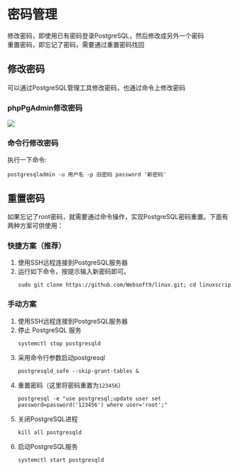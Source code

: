 # 密码管理

修改密码，即使用已有密码登录PostgreSQL，然后修改成另外一个密码  
重置密码，即忘记了密码，需要通过重置密码找回

## 修改密码

可以通过PostgreSQL管理工具修改密码，也通过命令上修改密码

### phpPgAdmin修改密码

![](http://libs.websoft9.com/Websoft9/DocsPicture/zh/postgresql/websoft9-modifypostgresqlpw.gif)

### 命令行修改密码

执行一下命令:
```
postgresqladmin -u 用户名 -p 旧密码 password '新密码' 
```

## 重置密码

如果忘记了root密码，就需要通过命令操作，实现PostgreSQL密码重置。下面有两种方案可供使用：

### 快捷方案（推荐）

1. 使用SSH远程连接到PostgreSQL服务器
2. 运行如下命令，按提示输入新密码即可。
   ```
   sudo git clone https://github.com/Websoft9/linux.git; cd linuxscript/Mysql\_ResetPasswd\_Script;sudo sh reset\_postgresql\_password.sh
   ```
### 手动方案

1. 使用SSH远程连接到PostgreSQL服务器
2. 停止 PostgreSQL 服务
   ~~~
   systemctl stop postgresqld
   ~~~
3. 采用命令行参数启动postgresql 
   ~~~
   postgresqld_safe --skip-grant-tables &
   ~~~
4. 重置密码（这里将密码重置为`123456`）
   ~~~
   postgresql -e "use postgresql;update user set password=password('123456') where user='root';"
   ~~~
5. 关闭PostgreSQL进程
   ~~~
   kill all postgresqld
   ~~~ 
6. 启动PostgreSQL服务
   ~~~
   systemctl start postgresqld
   ~~~